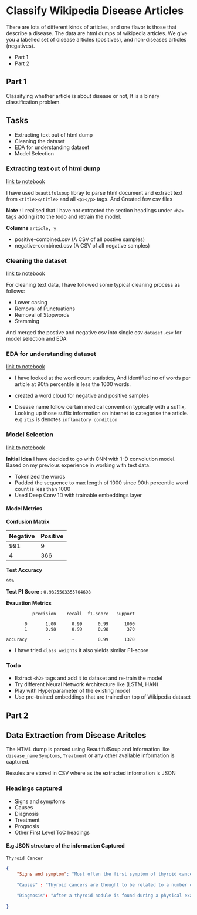 # Classify Wikipedia Disease Articles

There are lots of different kinds of articles, and one flavor is those that describe a disease. The data are html dumps of wikipedia articles. We give you a labelled set of disease articles (positives), and non-diseases articles (negatives).

* Part 1
* Part 2


## Part 1

Classifying whether article is about disease or not, It is a binary classification problem. 


## Tasks

* Extracting text out of html dump
* Cleaning the dataset
* EDA for understanding dataset
* Model Selection


### Extracting text out of html dump

[link to notebook](https://github.com/shkr/project-sim-ram-kumar/blob/master/HTML_to_csv.ipynb)

I have used `beautifulsoup` libray to parse html document and extract text from `<title></title>` and all `<p></p>` tags. And Created few csv files 

**Note** : I realised that I have not extracted the section headings under `<h2>` tags adding it to the todo and retrain the model. 

**Columns** `article, y`

* positive-combined.csv (A CSV of all postive samples)
* negative-combined.csv (A CSV of all negative samples)


### Cleaning the dataset

[link to notebook](https://github.com/shkr/project-sim-ram-kumar/blob/master/Data%20Cleaning.ipynb)

For cleaning text data, I have followed some typical cleaning process as follows: 

* Lower casing
* Removal of Punctuations
* Removal of Stopwords
* Stemming

And merged the postive and negative csv into single csv `dataset.csv` for model selection and EDA


### EDA for understanding dataset

[link to notebook](https://github.com/shkr/project-sim-ram-kumar/blob/master/EDA.ipynb)


* I have looked at the word count statistics, And identified no of words per article at 90th percentile is less the 1000 words.

* created a word cloud for negative and positive samples

* Disease name follow certain medical convention typically with a suffix, Looking up those suffix information on internet to categorise the article. e.g `itis` is denotes `inflamatory condition`



###  Model Selection

[link to notebook](https://github.com/shkr/project-sim-ram-kumar/blob/master/Model_Selection_V1.ipynb)

**Initial Idea** I have decided to go with CNN with 1-D convolution model. Based on my previous experience in working with text data.

* Tokenized the words
* Padded the sequence to max length of 1000  since 90th percentile word count is less than 1000
* Used Deep Conv 1D with trainable embeddings layer

#### Model Metrics

**Confusion Matrix**

| Negative | Positive |
| ------ | ------ |
| 991 | 9 |
| 4 | 366 | 

**Test Accuracy** 

`99%`

**Test F1 Score** : `0.9825503355704698`

**Evauation Metrics**

              precision    recall  f1-score   support

           0       1.00      0.99      0.99      1000
           1       0.98      0.99      0.98       370

    accuracy        -        -         0.99      1370
   

* I have tried `class_weights` it also yields similar F1-score

### Todo

* Extract `<h2>` tags and add it to dataset and re-train the model 
* Try different Neural Network Architecture like (LSTM, HAN)
* Play with Hyperparameter of the existing model
* Use pre-trained embeddings that are trained on top of Wikipedia dataset


## Part 2

## Data Extraction from Disease Aritcles

The HTML dump is parsed using BeautifulSoup and Information like `disease_name`  `Symptoms`, `Treatment` or any other available information is captured.


Resules are stored in CSV where as the extracted information is JSON

### Headings captured

* Signs and symptoms
* Causes
* Diagnosis
* Treatment
* Prognosis
* Other First Level ToC headings

#### E.g JSON structure of the information Captured

`Thyroid Cancer`

```json
{
    "Signs and symptom": "Most often the first symptom of thyroid cancer is a nodule in the thyroid region of the neck. However, many adults have small nodules in their thyroids, but typically under 5% of these nodules are found to be cancerous Sometimes the first sign is an enlarged lymph node. ."
    
    "Causes" : "Thyroid cancers are thought to be related to a number of environmental and genetic predisposing factors, but significant uncertainty remains regarding its causes."
   
    "Diagnosis": "After a thyroid nodule is found during a physical examination, a referral to an endocrinologist or a thyroidologist may occur. "
    
}

```

